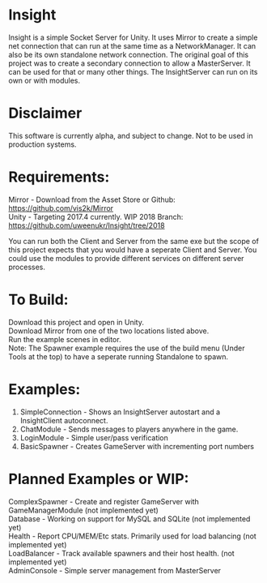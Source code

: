 # Insight  
Insight is a simple Socket Server for Unity. It uses Mirror to create a simple net connection that can run at the same time as a NetworkManager. It can also be its own standalone network connection. The original goal of this project was to create a secondary connection to allow a MasterServer. It can be used for that or many other things. The InsightServer can run on its own or with modules.

# Disclaimer  
This software is currently alpha, and subject to change. Not to be used in production systems.  

# Requirements:  
Mirror - Download from the Asset Store or Github: https://github.com/vis2k/Mirror  
Unity - Targeting 2017.4 currently. WIP 2018 Branch: https://github.com/uweenukr/Insight/tree/2018  

You can run both the Client and Server from the same exe but the scope of this project expects that you would have a seperate Client and Server. You could use the modules to provide different services on different server processes.  

# To Build:  
Download this project and open in Unity.  
Download Mirror from one of the two locations listed above.  
Run the example scenes in editor.  
Note: The Spawner example requires the use of the build menu (Under Tools at the top) to have a seperate running Standalone to spawn.  

# Examples:  
1. SimpleConnection - Shows an InsightServer autostart and a InsightClient autoconnect.
2. ChatModule - Sends messages to players anywhere in the game.  
3. LoginModule - Simple user/pass verification  
4. BasicSpawner - Creates GameServer with incrementing port numbers  

# Planned Examples or WIP:  
ComplexSpawner - Create and register GameServer with GameManagerModule (not implemented yet)  
Database - Working on support for MySQL and SQLite (not implemented yet)  
Health - Report CPU/MEM/Etc stats. Primarily used for load balancing (not implemented yet)  
LoadBalancer - Track available spawners and their host health. (not implemented yet)  
AdminConsole - Simple server management from MasterServer  
